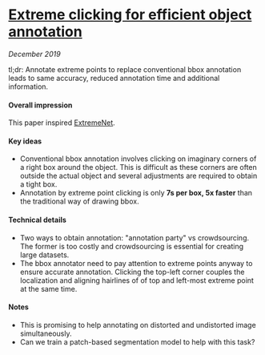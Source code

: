# [Extreme clicking for efficient object annotation](https://arxiv.org/abs/1708.02750)

_December 2019_

tl;dr: Annotate extreme points to replace conventional bbox annotation leads to same accuracy, reduced annotation time and additional information.

#### Overall impression
This paper inspired [ExtremeNet](extremenet.md). 

#### Key ideas
- Conventional bbox annotation involves clicking on imaginary corners of a right box around the object. This is difficult as these corners are often outside the actual object and several adjustments are required to obtain a tight box.
- Annotation by extreme point clicking is only **7s per box, 5x faster** than the traditional way of drawing bbox.

#### Technical details
- Two ways to obtain annotation: "annotation party" vs crowdsourcing. The former is too costly and crowdsourcing is essential for creating large datasets.
- The bbox annotator need to pay attention to extreme points anyway to ensure accurate annotation. Clicking the top-left corner couples the localization and aligning hairlines of of top and left-most extreme point at the same time.

#### Notes
- This is promising to help annotating on distorted and undistorted image simultaneously.
- Can we train a patch-based segmentation model to help with this task?

